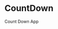 # CountDown
 Count Down App
    
        
                                        
                                     
                                 
                        
                
       
 
 
  

